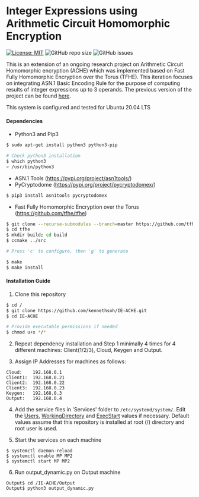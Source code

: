# Integer Expressions using Arithmetic Circuit Homomorphic Encryption
[![License: MIT](https://img.shields.io/badge/License-MIT-yellow.svg)](https://opensource.org/licenses/MIT)
![GitHub repo size](https://img.shields.io/github/repo-size/kennethsoh/IE-ACHE)
![GitHub issues](https://img.shields.io/github/issues/kennethsoh/IE-ACHE)

This is an extension of an ongoing research project on Arithmetic Circuit Homomorphic encryption (ACHE) which was implemented based on Fast Fully Homomorphic Encryption over the Torus (TFHE). This iteration focuses on integrating ASN.1 Basic Encoding Rule for the purpose of computing results of integer expressions up to 3 operands. The previous version of the project can be found <a href="https://github.com/powderfool000/ambitioushomo" target="_blank">here</a>.

This system is configured and tested for Ubuntu 20.04 LTS



#### Dependencies
* Python3 and Pip3
``` bash
$ sudo apt-get install python3 python3-pip

# Check python3 installation
$ which python3
> /usr/bin/python3
```

* ASN.1 Tools (https://pypi.org/project/asn1tools/)
* PyCryptodome (https://pypi.org/project/pycryptodomex/)
```bash
$ pip3 install asn1tools pycryptodomex
```

* Fast Fully Homomorphic Encryption over the Torus (https://github.com/tfhe/tfhe)
```bash
$ git clone --recurse-submodules --branch=master https://github.com/tfhe/tfhe.git
$ cd tfhe
$ mkdir build; cd build
$ ccmake ../src

# Press 'c' to configure, then 'g' to generate

$ make
$ make install
```

#### Installation Guide
1. Clone this repository
```bash
$ cd /
$ git clone https://github.com/kennethsoh/IE-ACHE.git
$ cd IE-ACHE

# Provide executable permissions if needed
$ chmod u+x */*
```

2. Repeat dependency installation and Step 1 minimally 4 times for 4 different machines: Client(1/2/3), Cloud, Keygen and Output.

3. Assign IP Addresses for machines as follows:<br>
```
Cloud:    192.168.0.1
Client1:  192.168.0.21
Client2:  192.168.0.22
Client3:  192.168.0.23
Keygen:   192.168.0.3
Output:   192.168.0.4
```

4. Add the service files in 'Services' folder to ```/etc/systemd/system/```. Edit the <u>Users</u>, <u>WorkingDirectory</u> and <u>ExecStart</u> values if necessary. Default values assume that this repository is installed at root (/) directory and root user is used. 

5. Start the services on each machine
```
$ systemctl daemon-reload
$ systemctl enable MP MP2
$ systemctl start MP MP2
```

6. Run output_dynamic.py on Output machine
```
Output$ cd /IE-ACHE/Output
Output$ python3 output_dynamic.py
```
